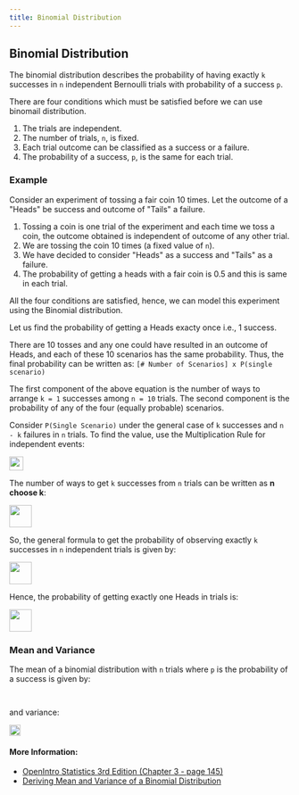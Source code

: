 ```yaml
---
title: Binomial Distribution
---
```

## Binomial Distribution

<!-- The article goes here, in GitHub-flavored Markdown. Feel free to add YouTube videos, images, and CodePen/JSBin embeds  -->
The binomial distribution describes the probability of having exactly `k` successes in `n` independent Bernoulli trials with probability of a success `p`.

There are four conditions which must be satisfied before we can use binomail distribution.
1. The trials are independent.
2. The number of trials, `n`, is fixed.
3. Each trial outcome can be classified as a success or a failure.
4. The probability of a success, `p`, is the same for each trial.

### Example
Consider an experiment of tossing a fair coin 10 times. Let the outcome of a "Heads" be success and outcome of "Tails" a failure.

1. Tossing a coin is one trial of the experiment and each time we toss a coin, the outcome obtained is independent of outcome of any other trial.
2. We are tossing the coin 10 times (a fixed value of `n`).
3. We have decided to consider "Heads" as a success and "Tails" as a failure.
4. The probability of getting a heads with a fair coin is 0.5 and this is same in each trial.

All the four conditions are satisfied, hence, we can model this experiment using the Binomial distribution.

Let us find the probability of getting a Heads exacty once i.e., 1 success.

There are 10 tosses and any one could have resulted in an outcome of Heads, and each of these 10 scenarios has the same probability. Thus, the final probability can be written as:
`[# Number of Scenarios] x P(single scenario)`

The first component of the above equation is the number of ways to arrange `k = 1` successes among `n = 10` trials. The second component is the probability of any of the four (equally probable) scenarios.

Consider `P(Single Scenario)` under the general case of `k` successes and `n - k` failures in `n` trials. To find the value, use the Multiplication Rule for independent events:

<img src = "https://i.imgur.com/YXzUPiB.png" height = 25px />

The number of ways to get `k` successes from `n` trials can be written as __n choose k__:

<img src = "https://i.imgur.com/AQ3P4vi.png" height = 40px />

So, the general formula to get the probability of observing exactly `k` successes in `n` independent trials is given by:

<img src = "https://i.imgur.com/ZErXKtQ.png" height = 40px />

Hence, the probability of getting exactly one Heads in trials is:

<img src = "https://i.imgur.com/fN5wOH2.png" height = 40px />


### Mean and Variance
The mean of a binomial distribution with `n` trials where `p` is the probability of a success is given by:

<img src = "https://i.imgur.com/4ji7JXx.png" height = 15px />

and variance:

<img src = "https://i.imgur.com/1tPHKHj.png" height = 20px />

#### More Information:
<!-- Please add any articles you think might be helpful to read before writing the article -->
+ [OpenIntro Statistics 3rd Edition (Chapter 3 - page 145)](https://www.openintro.org/stat/textbook.php?stat_book=os)
+ [Deriving Mean and Variance of a Binomial Distribution](https://www.youtube.com/watch?v=8fqkQRjcR1M)

